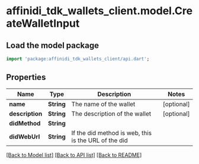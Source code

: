 # affinidi_tdk_wallets_client.model.CreateWalletInput

## Load the model package

```dart
import 'package:affinidi_tdk_wallets_client/api.dart';
```

## Properties

| Name            | Type       | Description                                          | Notes      |
| --------------- | ---------- | ---------------------------------------------------- | ---------- |
| **name**        | **String** | The name of the wallet                               | [optional] |
| **description** | **String** | The description of the wallet                        | [optional] |
| **didMethod**   | **String** |                                                      |
| **didWebUrl**   | **String** | If the did method is web, this is the URL of the did |

[[Back to Model list]](../README.md#documentation-for-models) [[Back to API list]](../README.md#documentation-for-api-endpoints) [[Back to README]](../README.md)
